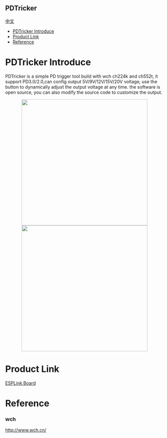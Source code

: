 PDTricker
-----------
[中文](./README_cn.md)
* [PDTricker Introduce](#PDTricker-Introduce) 
* [Product Link](#Product-Link)
* [Reference](#Reference)


# PDTricker Introduce
PDTricker is a simple PD trigger tool build with wch ch224k and ch552t, it support PD3.0/2.0,can config output 5V/9V/12V/15V/20V voltage, use the button to dynamically adjust the output voltage at any time. the software is open source, you can also modify the source code to customize the output. 

<div align=center>
<img src="https://github.com/wuxx/PDTricker/blob/master/doc/pdtricker-1.png" width = "400" alt="" align=center />
<img src="https://github.com/wuxx/PDTricker/blob/master/doc/pdtricker-2.png" width = "400" alt="" align=center />
</div>

# Product Link
[ESPLink Board](https://www.aliexpress.com/item/1005003618669159.html?spm=5261.ProductManageOnline.0.0.7b284edfMi8J4H)

# Reference
### wch
http://www.wch.cn/

